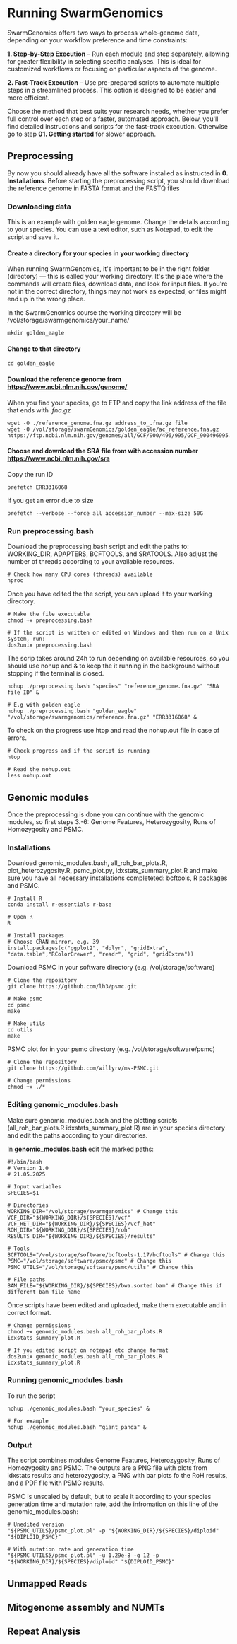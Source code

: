 # Running SwarmGenomics
SwarmGenomics offers two ways to process whole-genome data, depending on your workflow preference and time constraints:

**1. Step-by-Step Execution** – Run each module and step separately, allowing for greater flexibility in selecting specific analyses. This is ideal for customized workflows or focusing on particular aspects of the genome.

**2. Fast-Track Execution** – Use pre-prepared scripts to automate multiple steps in a streamlined process. This option is designed to be easier and more efficient.

Choose the method that best suits your research needs, whether you prefer full control over each step or a faster, automated approach. Below, you'll find detailed instructions and scripts for the fast-track execution. Otherwise go to step **01. Getting started** for slower approach.

## Preprocessing
By now you should already have all the software installed as instructed in **0. Installations**.
Before starting the preprocessing script, you should download the reference genome in FASTA format and the FASTQ files

### Downloading data
This is an example with golden eagle genome. Change the details according to your species.
You can use a text editor, such as Notepad, to edit the script and save it. 

#### Create a directory for your species in your working directory
When running SwarmGenomics, it's important to be in the right folder (directory) — this is called your working directory. It's the place where the commands will create files, download data, and look for input files. If you're not in the correct directory, things may not work as expected, or files might end up in the wrong place.

In the SwarmGenomics course the working directory will be /vol/storage/swarmgenomics/your_name/

```
mkdir golden_eagle
```

#### Change to that directory
```
cd golden_eagle
```

#### Download the reference genome from https://www.ncbi.nlm.nih.gov/genome/
When you find your species, go to FTP and copy the link address of the file that ends with *.fna.gz*
```
wget -O ./reference_genome.fna.gz address_to_.fna.gz file
wget -O /vol/storage/swarmGenomics/golden_eagle/ac_reference.fna.gz https://ftp.ncbi.nlm.nih.gov/genomes/all/GCF/900/496/995/GCF_900496995.4_bAquChr1.4/GCF_900496995.4_bAquChr1.4_genomic.fna.gz
```
#### Choose and download the SRA file from with accession number https://www.ncbi.nlm.nih.gov/sra
Copy the run ID
```
prefetch ERR3316068 
```
If you get an error due to size
```
prefetch --verbose --force all accession_number --max-size 50G
```
### Run preprocessing.bash
Download the preprocessing.bash script and edit the paths to: WORKING_DIR, ADAPTERS, BCFTOOLS, and SRATOOLS. Also adjust the number of threads according to your available resources.
```
# Check how many CPU cores (threads) available
nproc
```
Once you have edited the the script, you can upload it to your working directory. 
```
# Make the file executable
chmod +x preprocessing.bash

# If the script is written or edited on Windows and then run on a Unix system, run:
dos2unix preprocessing.bash
```
The scrip takes around 24h to run depending on available resources, so you should use nohup and & to keep the it running in the background without stopping if the terminal is closed.
```
nohup ./preprocessing.bash "species" "reference_genome.fna.gz" "SRA file ID" &

# E.g with golden eagle
nohup ./preprocessing.bash "golden_eagle" "/vol/storage/swarmgenomics/reference.fna.gz" "ERR3316068" &
```
To check on the progress use htop and read the nohup.out file in case of errors.
```
# Check progress and if the script is running
htop

# Read the nohup.out 
less nohup.out
```
## Genomic modules
Once the preprocessing is done you can continue with the genomic modules, so first steps 3.-6: Genome Features, Heterozygosity, Runs of Homozygosity and PSMC.

### Installations
Download genomic_modules.bash, all_roh_bar_plots.R, plot_heterozygosity.R, psmc_plot.py, idxstats_summary_plot.R and make sure you have all necessary installations completeted:
bcftools, R packages and PSMC.
```
# Install R
conda install r-essentials r-base

# Open R
R

# Install packages
# Choose CRAN mirror, e.g. 39
install.packages(c("ggplot2", "dplyr", "gridExtra", "data.table","RColorBrewer", "readr", "grid", "gridExtra"))
```
Download PSMC in your software directory (e.g. /vol/storage/software)
```
# Clone the repository
git clone https://github.com/lh3/psmc.git

# Make psmc
cd psmc
make

# Make utils
cd utils
make
```
PSMC plot for in your psmc directory (e.g. /vol/storage/software/psmc)
```
# Clone the repository
git clone https://github.com/willyrv/ms-PSMC.git

# Change permissions
chmod +x ./*
```
### Editing genomic_modules.bash
Make sure genomic_modules.bash and the plotting scripts (all_roh_bar_plots.R idxstats_summary_plot.R) are in your species directory and edit the paths according to your directories.

In **genomic_modules.bash** edit the marked paths:
```
#!/bin/bash
# Version 1.0 
# 21.05.2025

# Input variables
SPECIES=$1

# Directories
WORKING_DIR="/vol/storage/swarmgenomics" # Change this
VCF_DIR="${WORKING_DIR}/${SPECIES}/vcf"
VCF_HET_DIR="${WORKING_DIR}/${SPECIES}/vcf_het"
ROH_DIR="${WORKING_DIR}/${SPECIES}/roh"
RESULTS_DIR="${WORKING_DIR}/${SPECIES}/results"

# Tools
BCFTOOLS="/vol/storage/software/bcftools-1.17/bcftools" # Change this
PSMC="/vol/storage/software/psmc/psmc" # Change this
PSMC_UTILS="/vol/storage/software/psmc/utils" # Change this

# File paths
BAM_FILE="${WORKING_DIR}/${SPECIES}/bwa.sorted.bam" # Change this if different bam file name
```
Once scripts have been edited and uploaded, make them executable and in correct format. 
```
# Change permissions
chmod +x genomic_modules.bash all_roh_bar_plots.R idxstats_summary_plot.R

# If you edited script on notepad etc change format
dos2unix genomic_modules.bash all_roh_bar_plots.R idxstats_summary_plot.R
```
### Running genomic_modules.bash
To run the script 
```
nohup ./genomic_modules.bash "your_species" &

# For example
nohup ./genomic_modules.bash "giant_panda" &
```
### Output
The script combines modules Genome Features, Heterozygosity, Runs of Homozygosity and PSMC. The outputs are a PNG file with plots from idxstats results and heterozygosity, a PNG with bar plots fo the RoH results, and a PDF file with PSMC results. 

PSMC is unscaled by default, but to scale it according to your species generation time and mutation rate, add the infromation on this line of the genomic_modules.bash:
```
# Unedited version
"${PSMC_UTILS}/psmc_plot.pl" -p "${WORKING_DIR}/${SPECIES}/diploid" "${DIPLOID_PSMC}"

# With mutation rate and generation time
"${PSMC_UTILS}/psmc_plot.pl" -u 1.29e-8 -g 12 -p "${WORKING_DIR}/${SPECIES}/diploid" "${DIPLOID_PSMC}"
```
## Unmapped Reads
## Mitogenome assembly and NUMTs
## Repeat Analysis
